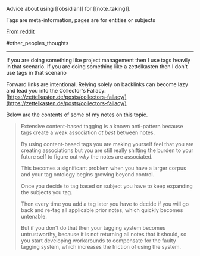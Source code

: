 Advice about using [[obsidian]] for [[note_taking]].

Tags are meta-information, pages are for entities or subjects

[From reddit](https://www.reddit.com/r/ObsidianMD/comments/n7m5gx/backlinks_vs_tags)

#other_peoples_thoughts

---

If you are doing something like project management then I use tags heavily in that scenario. If you are doing something like a zettelkasten then I don't use tags in that scenario

Forward links are intentional. Relying solely on backlinks can become lazy and lead you into the Collector's Fallacy: [https://zettelkasten.de/posts/collectors-fallacy/](https://zettelkasten.de/posts/collectors-fallacy/)

Below are the contents of some of my notes on this topic.

> Extensive content-based tagging is a known anti-pattern because tags create a weak association _at best_ between notes.
> 
> By using content-based tags you are making yourself feel that you are creating associations but you are still really shifting the burden to your future self to figure out _why_ the notes are associated.
> 
> This becomes a significant problem when you have a larger corpus and your tag ontology begins growing beyond control.
> 
> Once you decide to tag based on subject you have to keep expanding the subjects you tag.
> 
> Then every time you add a tag later you have to decide if you will go back and re-tag all applicable prior notes, which quickly becomes untenable.
> 
> But if you don't do that then your tagging system becomes untrustworthy, because it is not returning all notes that it should, so you start developing workarounds to compensate for the faulty tagging system, which increases the friction of using the system.